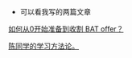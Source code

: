 - 可以看我写的两篇文章

[如何从0开始准备到收割 BAT offer？](https://mp.weixin.qq.com/s/bsBOHgEPd60z-SGdUCd2uw)


[陈同学的学习方法论。](https://mp.weixin.qq.com/s/XX6zCz738rKuWaQX3_aktw)


